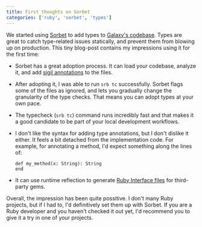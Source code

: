 ```yaml
---
title: First thoughts on Sorbet
categories: ['ruby', 'sorbet', 'types']
---
```


We started using [Sorbet](https://sorbet.org/) to add types to [Galaxy's codebase](https://twitter.com/appgalaxyio).
Types are great to catch type-related issues statically, and prevent them from blowing up on production.
This tiny blog-post contains my impressions using it for the first time:

- Sorbet has a great adoption process.
  It can load your codebase,
  analyze it,
  and add [sigil annotations](https://sorbet.org/docs/static) to the files.
- After adopting it, I was able to run `srb tc` successfully.
  Sorbet flags some of the files as ignored, and lets you gradually change the granularity of the type checks.
  That means you can adopt types at your own pace.
- The typecheck (`srb tc`) command runs incredibly fast and that makes it a good candidate to be part of your local development workflows.
- I don't like the syntax for adding type annotations, but I don't dislike it either.
  It feels a bit detached from the implementation code. For example, for annotating a method, I'd expect something along the lines of:

  ```language-ruby
  def my_method(x: String): String
  end
  ```

- It can use runtime reflection to generate [Ruby Interface files](https://sorbet.org/docs/rbi) for third-party gems.

Overall, the impression has been quite possitive.
I don't many Ruby projects, but if I had to, I'd definitively set them up with Sorbet.
If you are a Ruby developer and you haven't checked it out yet, I'd recommend you to give it a try in one of your projects.
